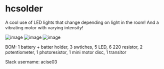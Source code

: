 # hcsolder

A cool use of LED lights that change depending on light in the room!
And a vibrating motor with varying intensity!

![image](https://github.com/user-attachments/assets/c6fd9d43-0d38-49b4-9688-dc9116bea654)
![image](https://github.com/user-attachments/assets/1fc0a5c0-d795-46f7-a52b-1e625a6644cd)
![image](https://github.com/user-attachments/assets/b32dbc81-8032-4e0c-8b29-e6d04ac0afa3)

BOM:
1 battery + batter holder, 3 swtiches, 5 LED, 6 220 resistor, 2 potentiometer, 1 photoresistor, 1 mini motor disc, 1 transitor


Slack username: acise03
